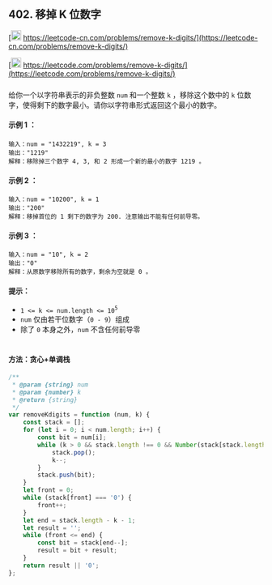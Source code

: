 ## 402. 移掉 K 位数字

[<img src="https://static.leetcode-cn.com/cn-mono-assets/production/assets/logo-dark-cn.c42314a8.svg" height="20" /> https://leetcode-cn.com/problems/remove-k-digits/](https://leetcode-cn.com/problems/remove-k-digits/)

[<img src="https://assets.leetcode.com/static_assets/public/webpack_bundles/images/logo-dark.e99485d9b.svg" height="20"/> https://leetcode.com/problems/remove-k-digits/](https://leetcode.com/problems/remove-k-digits/)

###

给你一个以字符串表示的非负整数 `num` 和一个整数 `k` ，移除这个数中的 `k` 位数字，使得剩下的数字最小。请你以字符串形式返回这个最小的数字。

#### 示例 1 ：

```
输入：num = "1432219", k = 3
输出："1219"
解释：移除掉三个数字 4, 3, 和 2 形成一个新的最小的数字 1219 。
```

#### 示例 2 ：

```
输入：num = "10200", k = 1
输出："200"
解释：移掉首位的 1 剩下的数字为 200. 注意输出不能有任何前导零。
```

#### 示例 3 ：

```
输入：num = "10", k = 2
输出："0"
解释：从原数字移除所有的数字，剩余为空就是 0 。
```

#### 提示：

-   `1 <= k <= num.length <= 10`<sup>`5`</sup>
-   `num` 仅由若干位数字（`0 - 9`）组成
-   除了 `0` 本身之外，`num` 不含任何前导零

#

#### 方法：贪心+单调栈

```js
/**
 * @param {string} num
 * @param {number} k
 * @return {string}
 */
var removeKdigits = function (num, k) {
    const stack = [];
    for (let i = 0; i < num.length; i++) {
        const bit = num[i];
        while (k > 0 && stack.length !== 0 && Number(stack[stack.length - 1]) > Number(bit)) {
            stack.pop();
            k--;
        }
        stack.push(bit);
    }
    let front = 0;
    while (stack[front] === '0') {
        front++;
    }
    let end = stack.length - k - 1;
    let result = '';
    while (front <= end) {
        const bit = stack[end--];
        result = bit + result;
    }
    return result || '0';
};
```
